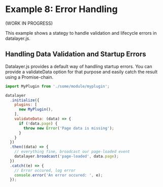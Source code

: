 # Example 8: Error Handling
(WORK IN PROGRESS)

This example shows a stategy to handle validation and lifecycle errors in datalayer.js.

## Handling Data Validation and Startup Errors
Datalayer.js provides a default way of handling startup errors. You can provide a validateData option for that purpose and easily catch the result using a Promise-chain.

```javascript
import MyPlugin from './some/module/myplugin';

datalayer
  .initialize({
    plugins: [
      new MyPlugin(),
    ],
    validateData: (data) => {
      if (!data.page) {
        throw new Error('Page data is missing');
      }
    }
  })
  .then((data) => {
    // everything fine, broadcast our page-loaded event
    datalayer.broadcast('page-loaded', data.page);
  })
  .catch((e) => {
    // Error occured, log error
    console.error('An error occured: ', e);
  });
```

